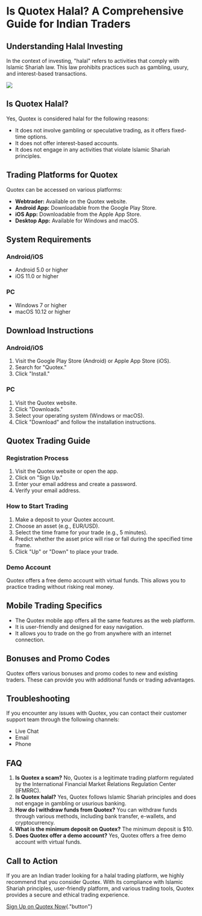 # Is Quotex Halal? A Comprehensive Guide for Indian Traders

## Understanding Halal Investing

In the context of investing, "halal" refers to activities that
comply with Islamic Shariah law. This law prohibits practices such as
gambling, usury, and interest-based transactions.

[![](https://static.quotex.io/files/4_en/300_250.jpg)](https://traff.sbs/brokerqxlid)

## Is Quotex Halal?

Yes, Quotex is considered halal for the following reasons:

-   It does not involve gambling or speculative trading, as it offers
    fixed-time options.
-   It does not offer interest-based accounts.
-   It does not engage in any activities that violate Islamic Shariah
    principles.

## Trading Platforms for Quotex

Quotex can be accessed on various platforms:

-   **Webtrader:** Available on the Quotex website.
-   **Android App:** Downloadable from the Google Play Store.
-   **iOS App:** Downloadable from the Apple App Store.
-   **Desktop App:** Available for Windows and macOS.

## System Requirements

### Android/iOS

-   Android 5.0 or higher
-   iOS 11.0 or higher

### PC

-   Windows 7 or higher
-   macOS 10.12 or higher

## Download Instructions

### Android/iOS

1.  Visit the Google Play Store (Android) or Apple App Store (iOS).
2.  Search for "Quotex."
3.  Click "Install."

### PC

1.  Visit the Quotex website.
2.  Click "Downloads."
3.  Select your operating system (Windows or macOS).
4.  Click "Download" and follow the installation instructions.

## Quotex Trading Guide

### Registration Process

1.  Visit the Quotex website or open the app.
2.  Click on "Sign Up."
3.  Enter your email address and create a password.
4.  Verify your email address.

### How to Start Trading

1.  Make a deposit to your Quotex account.
2.  Choose an asset (e.g., EUR/USD).
3.  Select the time frame for your trade (e.g., 5 minutes).
4.  Predict whether the asset price will rise or fall during the
    specified time frame.
5.  Click "Up" or "Down" to place your trade.

### Demo Account

Quotex offers a free demo account with virtual funds. This allows you to
practice trading without risking real money.

## Mobile Trading Specifics

-   The Quotex mobile app offers all the same features as the web
    platform.
-   It is user-friendly and designed for easy navigation.
-   It allows you to trade on the go from anywhere with an internet
    connection.

## Bonuses and Promo Codes

Quotex offers various bonuses and promo codes to new and existing
traders. These can provide you with additional funds or trading
advantages.

## Troubleshooting

If you encounter any issues with Quotex, you can contact their customer
support team through the following channels:

-   Live Chat
-   Email
-   Phone

## FAQ

1.  **Is Quotex a scam?** No, Quotex is a legitimate trading platform
    regulated by the International Financial Market Relations Regulation
    Center (IFMRRC).
2.  **Is Quotex halal?** Yes, Quotex follows Islamic Shariah principles
    and does not engage in gambling or usurious banking.
3.  **How do I withdraw funds from Quotex?** You can withdraw funds
    through various methods, including bank transfer, e-wallets, and
    cryptocurrency.
4.  **What is the minimum deposit on Quotex?** The minimum deposit is
    \$10.
5.  **Does Quotex offer a demo account?** Yes, Quotex offers a free demo
    account with virtual funds.

## Call to Action

If you are an Indian trader looking for a halal trading platform, we
highly recommend that you consider Quotex. With its compliance with
Islamic Shariah principles, user-friendly platform, and various trading
tools, Quotex provides a secure and ethical trading experience.

[Sign Up on Quotex
Now](\%22https://broker-qx.pro/sign-up/?lid=1102511\%22){."button"}

